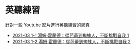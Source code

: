 # 英聽練習

針對一些 Youtube 影片進行英聽練習的網頁

- [2021-03 1-1 湯姆‧霍蘭德：從芭蕾到蜘蛛人，不斷挑戰自我 1](youtube.html#09uod5z_xiM)
- [2021-03 1-2 湯姆‧霍蘭德：從芭蕾到蜘蛛人，不斷挑戰自我 2](youtube.html#EXBzjEZovAs)